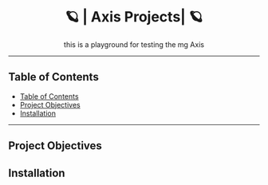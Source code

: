 <h1 align="center">🪐 | Axis Projects| 🪐</h1>

<p align="center">
  this is a playground for testing the mg Axis
</p>

---

## Table of Contents

- [Table of Contents](#table-of-contents)
- [Project Objectives](#project-objectives)
- [Installation](#installation)

---

## Project Objectives

## Installation

